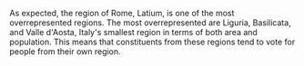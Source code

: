 As expected, the region of Rome, Latium, is one of the most overrepresented regions. The most overrepresented are Liguria, Basilicata, and Valle d'Aosta, Italy's smallest region in terms of both area and population. This means that constituents from these regions tend to vote for people from their own region.